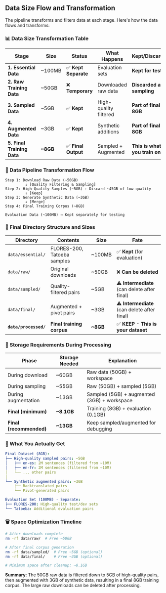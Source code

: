 ## Data Size Flow and Transformation

The pipeline transforms and filters data at each stage. Here's how the data flows and transforms:

### 📊 Data Size Transformation Table

| Stage | Size | Status | What Happens | Kept/Discarded |
|-------|------|--------|--------------|----------------|
| **1. Essential Data** | ~100MB | ✅ **Kept Separate** | Evaluation sets | **Kept for testing** |
| **2. Raw Training Data** | ~50GB | ❌ **Temporary** | Downloaded raw data | **Discarded after sampling** |
| **3. Sampled Data** | ~5GB | ✅ **Kept** | High-quality filtered | **Part of final 8GB** |
| **4. Augmented Data** | ~3GB | ✅ **Kept** | Synthetic additions | **Part of final 8GB** |
| **5. Final Training Data** | **~8GB** | ✅ **Final Output** | Sampled + Augmented | **This is what you train on** |

### 🔄 Data Pipeline Transformation Flow

```
Step 1: Download Raw Data (~50GB)
         ↓ [Quality Filtering & Sampling]
Step 2: High-Quality Samples (~5GB) ← Discard ~45GB of low quality
         ↓ [Keep]
Step 3: Generate Synthetic Data (~3GB)
         ↓ [Merge]
Step 4: Final Training Corpus (~8GB)

Evaluation Data (~100MB) → Kept separately for testing
```

### 📁 Final Directory Structure and Sizes

| Directory | Contents | Size | Fate |
|-----------|----------|------|------|
| `data/essential/` | FLORES-200, Tatoeba samples | ~100MB | ✅ **Kept** (for evaluation) |
| `data/raw/` | Original downloads | ~50GB | ❌ **Can be deleted** |
| `data/sampled/` | Quality-filtered pairs | ~5GB | ⚠️ **Intermediate** (can delete after final) |
| `data/final/` | Augmented + pivot pairs | ~3GB | ⚠️ **Intermediate** (can delete after final) |
| **`data/processed/`** | **Final training corpus** | **~8GB** | ✅ **KEEP - This is your dataset** |

### 💾 Storage Requirements During Processing

| Phase | Storage Needed | Explanation |
|-------|----------------|-------------|
| During download | ~60GB | Raw data (50GB) + workspace |
| During sampling | ~55GB | Raw (50GB) + sampled (5GB) |
| During augmentation | ~13GB | Sampled (5GB) + augmented (3GB) + workspace |
| **Final (minimum)** | **~8.1GB** | Training (8GB) + evaluation (0.1GB) |
| **Final (recommended)** | **~13GB** | Keep sampled/augmented for debugging |

### 🎯 What You Actually Get

```yaml
Final Dataset (8GB):
├── High-quality sampled pairs: ~5GB
│   ├── en-es: 2M sentences (filtered from ~10M)
│   ├── en-fr: 2M sentences (filtered from ~10M)
│   └── ... other pairs
│
└── Synthetic augmented pairs: ~3GB
    ├── Backtranslated pairs
    └── Pivot-generated pairs

Evaluation Set (100MB) - Separate:
├── FLORES-200: High-quality test/dev sets
└── Tatoeba: Additional evaluation pairs
```

### 🗑️ Space Optimization Timeline

```bash
# After downloads complete
rm -rf data/raw/  # Free ~50GB

# After final corpus generation
rm -rf data/sampled/  # Free ~5GB (optional)
rm -rf data/final/    # Free ~3GB (optional)

# Minimum space after cleanup: ~8.1GB
```

**Summary**: The 50GB raw data is filtered down to 5GB of high-quality pairs, then augmented with 3GB of synthetic data, resulting in a final 8GB training corpus. The large raw downloads can be deleted after processing.